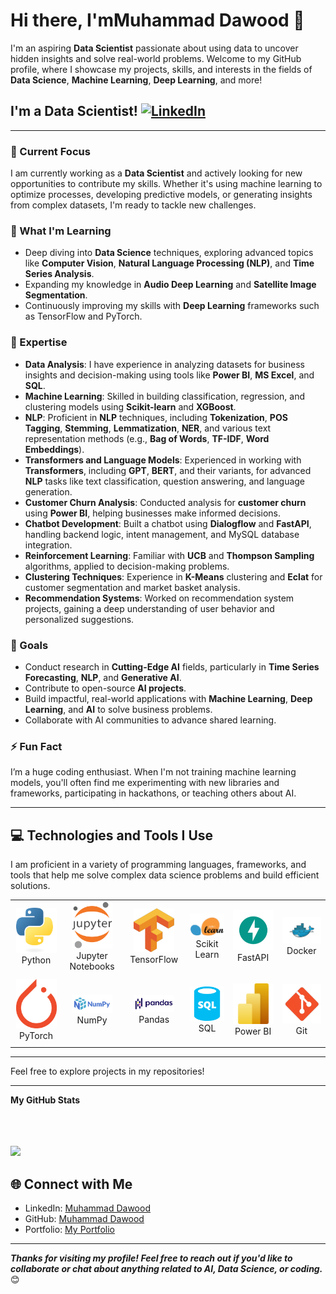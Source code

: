 <!---
Muhammad Dawood/Muh]ammad Dawood is a ✨ special ✨ repository because its `README.md` (this file) appears on your GitHub profile.
You can click the Preview link to take a look at your changes.
--->

# Hi there, I'mMuhammad Dawood 👋
  
I'm an aspiring **Data Scientist** passionate about using data to uncover hidden insights and solve real-world problems. Welcome to my GitHub profile, where I showcase my projects, skills, and interests in the fields of **Data Science**, **Machine Learning**, **Deep Learning**, and more! 

## I'm a Data Scientist! [![LinkedIn](https://img.shields.io/badge/linkedin-%230077B5.svg?style=for-the-badge&logo=linkedin&logoColor=white)](https://www.linkedin.com/in/muhammaddawood361510306/)
    
---

### 🔭 Current Focus
I am currently working as a **Data Scientist** and actively looking for new opportunities to contribute my skills. Whether it's using machine learning to optimize processes, developing predictive models, or generating insights from complex datasets, I'm ready to tackle new challenges. 

### 🌱 What I'm Learning
- Deep diving into **Data Science** techniques, exploring advanced topics like **Computer Vision**, **Natural Language Processing (NLP)**, and **Time Series Analysis**.
- Expanding my knowledge in **Audio Deep Learning** and **Satellite Image Segmentation**.
- Continuously improving my skills with **Deep Learning** frameworks such as TensorFlow and PyTorch.

### 🧠 Expertise
- **Data Analysis**: I have experience in analyzing datasets for business insights and decision-making using tools like **Power BI**, **MS Excel**, and **SQL**.
- **Machine Learning**: Skilled in building classification, regression, and clustering models using **Scikit-learn** and **XGBoost**.
- **NLP**: Proficient in **NLP** techniques, including **Tokenization**, **POS Tagging**, **Stemming**, **Lemmatization**, **NER**, and various text representation methods (e.g., **Bag of Words**, **TF-IDF**, **Word Embeddings**).
- **Transformers and Language Models**: Experienced in working with **Transformers**, including **GPT**, **BERT**, and their variants, for advanced **NLP** tasks like text classification, question answering, and language generation.
- **Customer Churn Analysis**: Conducted analysis for **customer churn** using **Power BI**, helping businesses make informed decisions.
- **Chatbot Development**: Built a chatbot using **Dialogflow** and **FastAPI**, handling backend logic, intent management, and MySQL database integration.
- **Reinforcement Learning**: Familiar with **UCB** and **Thompson Sampling** algorithms, applied to decision-making problems.
- **Clustering Techniques**: Experience in **K-Means** clustering and **Eclat** for customer segmentation and market basket analysis.
- **Recommendation Systems**: Worked on recommendation system projects, gaining a deep understanding of user behavior and personalized suggestions.

### 🥅 Goals
- Conduct research in **Cutting-Edge AI** fields, particularly in **Time Series Forecasting**, **NLP**, and **Generative AI**.
- Contribute to open-source **AI projects**.
- Build impactful, real-world applications with **Machine Learning**, **Deep Learning**, and **AI** to solve business problems.
- Collaborate with AI communities to advance shared learning.

### ⚡ Fun Fact
I’m a huge coding enthusiast. When I'm not training machine learning models, you'll often find me experimenting with new libraries and frameworks, participating in hackathons, or teaching others about AI.

---

## 💻 Technologies and Tools I Use

I am proficient in a variety of programming languages, frameworks, and tools that help me solve complex data science problems and build efficient solutions.

<div align="center">
    <table align="center">
        <tr>
            <td align="center" width="140" height="112.43">
                <img src="./assets/python.png" width="65px"/>
                <br /> Python
            </td>
            <td align="center" width="140" height="112.43">
                <img src="./assets/Jupyter.png" width="65px"/>
                <br /> Jupyter Notebooks
            </td>
            <td align="center" width="140" height="112.43">
                <img src="./assets/tensorflow.png" width="65px"/>
                <br /> TensorFlow
            </td>
            <td align="center" width="140" height="112.43">
                <img src="./assets/scikitlearn.png" width="65px"/>
                <br /> Scikit Learn
            </td>
            <td align="center" width="140" height="112.43">
                <img src="./assets/fastapi.png" width="65px"/>
                <br /> FastAPI
            </td>
            <td align="center" width="140" height="112.43">
                <img src="./assets/docker.png" width="65px"/>
                <br /> Docker
            </td>
        </tr>
        <tr>
            <td align="center" width="140" height="112.43">
                <img src="./assets/pytorch.png" width="65px"/>
                <br /> PyTorch
            </td>
            <td align="center" width="140" height="112.43">
                <img src="./assets/numpy.png" width="65px"/>
                <br /> NumPy
            </td>
            <td align="center" width="140" height="112.43">
                <img src="./assets/pandas.png" width="65px"/>
                <br /> Pandas
            </td>
            <td align="center" width="140" height="112.43">
                <img src="./assets/sql.png" width="65px"/>
                <br /> SQL
            </td>
            <td align="center" width="140" height="112.43">
                <img src="./assets/power bi.png" width="65px"/>
                <br /> Power BI
            </td>
            <td align="center" width="140" height="112.43">
                <img src="./assets/git.png" width="65px"/>
                <br /> Git
            </td>
        </tr>
    </table>
</div>

---

Feel free to explore projects in my repositories!

---
<b>My GitHub Stats</b>

<p>

<br><br><br><a href="http://www.github.com/muhammadmoria"><img src="https://github-readme-streak-stats.herokuapp.com/?user=muhammadmoria&stroke=ffffff&background=1c1917&ring=0891b2&fire=0891b2&currStreakNum=ffffff&currStreakLabel=0891b2&sideNums=ffffff&sideLabels=ffffff&dates=ffffff&hide_border=true" /></a>

</p>

## 🌐 Connect with Me
- LinkedIn: [Muhammad Dawood](https://www.linkedin.com/in/muhammaddawood361510306/)
- GitHub: [Muhammad Dawood](https://github.com/muhammadmoria)
- Portfolio: [My Portfolio](https://muhammadmoria.github.io/portfolio-new/)

---

***Thanks for visiting my profile! Feel free to reach out if you'd like to collaborate or chat about anything related to AI, Data Science, or coding.*** 😊
